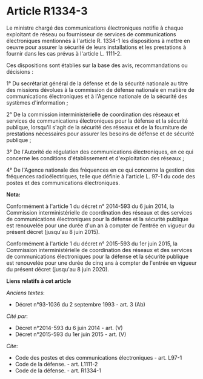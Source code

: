# Article R1334-3

Le ministre chargé des communications électroniques notifie à chaque exploitant de réseau ou fournisseur de services de
communications électroniques mentionnés à l'article R. 1334-1 les dispositions à mettre en oeuvre pour assurer la sécurité de
leurs installations et les prestations à fournir dans les cas prévus à l'article L. 1111-2. 

Ces dispositions sont établies sur la base des avis, recommandations ou décisions : 

1° Du     secrétariat général de la défense et de la sécurité nationale au titre des missions dévolues à la commission de
défense nationale en matière de communications électroniques et à l'Agence nationale de la sécurité des systèmes
d'information ; 

2° De la commission interministérielle de coordination des réseaux et services de communications électroniques pour la
défense et la sécurité publique, lorsqu'il s'agit de la sécurité des réseaux et de la fourniture de prestations nécessaires
pour assurer les besoins de défense et de sécurité publique ; 

3° De l'Autorité de régulation des communications électroniques, en ce qui concerne les conditions d'établissement et
d'exploitation des réseaux ; 

4° De l'Agence nationale des fréquences en ce qui concerne la gestion des fréquences radioélectriques, telle que définie à
l'article L. 97-1 du code des postes et des communications électroniques.

**Nota:**

Conformément à l'article 1 du décret n° 2014-593 du 6 juin 2014, la Commission interministérielle de coordination des réseaux
et des services de communications électroniques pour la défense et la sécurité publique est renouvelée pour une durée d'un an
à compter de l'entrée en vigueur du présent décret (jusqu'au 8 juin 2015).

Conformément à l'article 1 du décret n° 2015-593 du 1er juin 2015, la Commission interministérielle de coordination des
réseaux et des services de communications électroniques pour la défense et la sécurité publique est renouvelée pour une durée
de cinq ans à compter de l'entrée en vigueur du présent décret (jusqu'au 8 juin 2020).

**Liens relatifs à cet article**

_Anciens textes_:

  - Décret n°93-1036 du 2 septembre 1993 - art. 3 (Ab)

_Cité par_:

  - Décret n°2014-593 du 6 juin 2014 - art. (V)
  - Décret n°2015-593 du 1er juin 2015 - art. (V)

_Cite_:

  - Code des postes et des communications électroniques - art. L97-1
  - Code de la défense. - art. L1111-2
  - Code de la défense. - art. R1334-1
